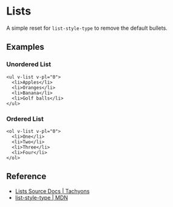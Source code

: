 <script setup>
import OrderedList from '../components/lists/OrderedList.vue';
import UnorderedList from '../components/lists/UnorderedList.vue';
</script>

# Lists

A simple reset for `list-style-type` to remove the default bullets. 

## Examples

### Unordered List

```vue
<ul v-list v-pl="0">
  <li>Apples</li>
  <li>Oranges</li>
  <li>Banana</li>
  <li>Golf balls</li>
</ul>
```

<UnorderedList />

### Ordered List

```vue
<ol v-list v-pl="0">
  <li>One</li>
  <li>Two</li>
  <li>Three</li>
  <li>Four</li>
</ol>
```

<OrderedList />

## Reference

* [Lists Source Docs | Tachyons](https://tachyons.io/docs/elements/lists/)
* [list-style-type | MDN](https://developer.mozilla.org/en-US/docs/Web/CSS/list-style-type)
